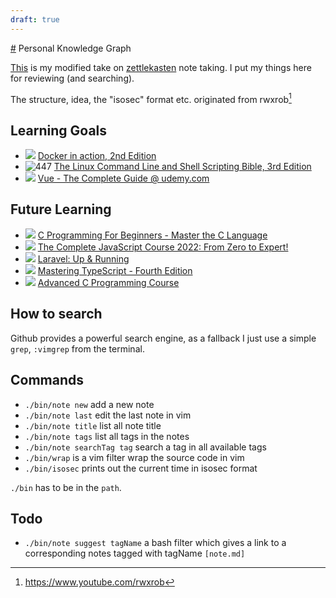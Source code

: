 ```yaml
---
draft: true
---
```

[#](#) Personal Knowledge Graph

[This](https://adamtorok.xyz/) is my modified take on [zettlekasten](https://duckduckgo.com/?q=zettlekasten&t=vivaldi&ia=web) note taking. I put my things here for reviewing (and searching). 


The structure, idea, the "isosec" format etc. originated from rwxrob[^1]

## Learning Goals
* ![ ](https://us-central1-progress-markdown.cloudfunctions.net/progress/65) [Docker in action, 2nd Edition](https://www.manning.com/books/docker-in-action-second-edition)
* ![ 447 ](https://us-central1-progress-markdown.cloudfunctions.net/progress/60) [The Linux Command Line and Shell Scripting Bible, 3rd Edition](https://www.amazon.co.uk/Linux-Command-Shell-Scripting-Bible/dp/111898384X)
* ![  ](https://us-central1-progress-markdown.cloudfunctions.net/progress/35) [Vue - The Complete Guide @ udemy.com ](https://www.udemy.com/course/vuejs-2-the-complete-guide)

## Future Learning
* ![ ](https://us-central1-progress-markdown.cloudfunctions.net/progress/50) [C Programming For Beginners - Master the C Language](https://www.udemy.com/course/c-programming-for-beginners-/learn)
* ![ ](https://us-central1-progress-markdown.cloudfunctions.net/progress/30) [The Complete JavaScript Course 2022: From Zero to Expert!  ](https://www.udemy.com/course/the-complete-javascript-course/)
* ![ ](https://us-central1-progress-markdown.cloudfunctions.net/progress/20) [Laravel: Up & Running](https://laravelupandrunning.com)
* ![ ](https://us-central1-progress-markdown.cloudfunctions.net/progress/0) [Mastering TypeScript - Fourth Edition](https://www.packtpub.com/product/mastering-typescript-fourth-edition/9781800564732)
* ![ ](https://us-central1-progress-markdown.cloudfunctions.net/progress/5) [Advanced C Programming Course](https://www.udemy.com/course-dashboard-redirect/?course_id=2800976)

## How to search
Github provides a powerful search engine, as a fallback I just use a simple `grep`, `:vimgrep` from the terminal.

## Commands
* `./bin/note new` add a new note
* `./bin/note last` edit the last note in vim
* `./bin/note title` list all note title
* `./bin/note tags` list all tags in the notes
* `./bin/note searchTag tag` search a tag in all available tags
* `./bin/wrap` is a vim filter wrap the source code in vim
* `./bin/isosec` prints out the current time in isosec format

`./bin` has to be in the `path`.

## Todo
* `./bin/note suggest tagName` a bash filter which gives a link to a corresponding notes tagged with tagName `[note.md]`


[^1]: https://www.youtube.com/rwxrob
